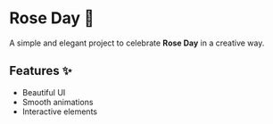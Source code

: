 # Rose Day 🌹  

A simple and elegant project to celebrate **Rose Day** in a creative way.  

## Features ✨  
- Beautiful UI  
- Smooth animations  
- Interactive elements  
